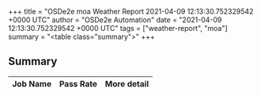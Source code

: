 +++
title = "OSDe2e moa Weather Report 2021-04-09 12:13:30.752329542 +0000 UTC"
author = "OSDe2e Automation"
date = "2021-04-09 12:13:30.752329542 +0000 UTC"
tags = ["weather-report", "moa"]
summary = "<table class=\"summary\"></table>"
+++
## Summary

| Job Name | Pass Rate | More detail |
|----------|-----------|-------------|



